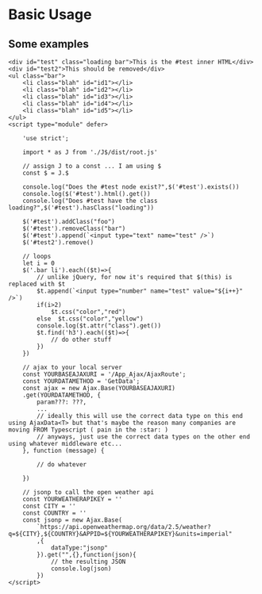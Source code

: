 # Basic Usage

## Some examples
    <div id="test" class="loading bar">This is the #test inner HTML</div>
    <div id="test2">This should be removed</div>
    <ul class="bar">
        <li class="blah" id="id1"></li>
		<li class="blah" id="id2"></li>
		<li class="blah" id="id3"></li>
		<li class="blah" id="id4"></li>
		<li class="blah" id="id5"></li>
	</ul>
    <script type="module" defer>

	    'use strict';

	    import * as J from './J$/dist/root.js'

        // assign J to a const ... I am using $
	    const $ = J.$
	
		console.log("Does the #test node exist?",$('#test').exists())
		console.log($('#test').html().get())
		console.log("Does #test have the class loading?",$('#test').hasClass("loading"))

		$('#test').addClass("foo")
		$('#test').removeClass("bar")
		$('#test').append(`<input type="text" name="test" />`)
		$('#test2').remove()

        // loops
		let i = 0
		$('.bar li').each(($t)=>{
            // unlike jQuery, for now it's required that $(this) is replaced with $t
		    $t.append(`<input type="number" name="test" value="${i++}" />`)
		    if(i>2)
			    $t.css("color","red")
		    else  $t.css("color","yellow")
		    console.log($t.attr("class").get())
			$t.find('h3').each(($t)=>{
				// do other stuff
			})
		})

        // ajax to your local server
        const YOURBASEAJAXURI = '/App_Ajax/AjaxRoute';
        const YOURDATAMETHOD = 'GetData';
        const ajax = new Ajax.Base(YOURBASEAJAXURI)
        .get(YOURDATAMETHOD, {
            param???: ???,
            ...  
            // ideally this will use the correct data type on this end using AjaxData<T> but that's maybe the reason many companies are moving FROM Typescript ( pain in the :star: )
            // anyways, just use the correct data types on the other end using whatever middleware etc...
        }, function (message) {

            // do whatever
			
        })

        // jsonp to call the open weather api
        const YOURWEATHERAPIKEY = ''
        const CITY = ''
        const COUNTRY = ''
        const jsonp = new Ajax.Base(
			`https://api.openweathermap.org/data/2.5/weather?q=${CITY},${COUNTRY}&APPID=${YOURWEATHERAPIKEY}&units=imperial"	
			,{
				dataType:"jsonp"
			}).get("",{},function(json){
                // the resulting JSON
				console.log(json)
			})
    </script>
